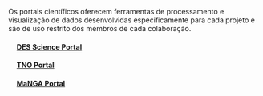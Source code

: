 
Os portais científicos oferecem ferramentas de processamento e visualização de dados desenvolvidas especificamente para cada projeto e são de uso restrito dos membros de cada colaboração. 


#### &nbsp;&nbsp;&nbsp;&nbsp; [DES Science Portal](des.md)
#### &nbsp;&nbsp;&nbsp;&nbsp; [TNO Portal](tno.md)
#### &nbsp;&nbsp;&nbsp;&nbsp; [MaNGA Portal](manga.md)


